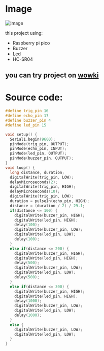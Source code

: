 # Image
![image](https://cloud-q0d3f5bdc-hack-club-bot.vercel.app/0image.png)

this project using:
+ Raspberry pi pico
+ Buzzer
+ Led
+ HC-SR04

## you can try project on [wowki](https://wokwi.com/projects/407110353453578241)

# Source code:
```ino
#define trig_pin 16
#define echo_pin 17
#define buzzer_pin 4
#define led_pin 15

void setup() {
  Serial1.begin(9600);
  pinMode(trig_pin, OUTPUT);
  pinMode(echo_pin, INPUT); 
  pinMode(led_pin, OUTPUT);
  pinMode(buzzer_pin, OUTPUT);
}
void loop() {
  long distance, duration;
  digitalWrite(trig_pin, LOW);
  delayMicroseconds(2);
  digitalWrite(trig_pin, HIGH);
  delayMicroseconds(10);
  digitalWrite(trig_pin, LOW);
  duration = pulseIn(echo_pin, HIGH);
  distance = (duration / 2) / 29.1;
  if(distance <= 100) {
    digitalWrite(buzzer_pin, HIGH);
    digitalWrite(led_pin, HIGH);
    delay(100);
    digitalWrite(buzzer_pin, LOW);
    digitalWrite(led_pin, LOW);
    delay(100);
  } 
  else if(distance <= 200) {
    digitalWrite(buzzer_pin, HIGH);
    digitalWrite(led_pin, HIGH);
    delay(500);
    digitalWrite(buzzer_pin, LOW);
    digitalWrite(led_pin, LOW);
    delay(500);
  } 
  else if(distance <= 300) {
    digitalWrite(buzzer_pin, HIGH);
    digitalWrite(led_pin, HIGH);
    delay(1000);
    digitalWrite(buzzer_pin, LOW);
    digitalWrite(led_pin, LOW);
    delay(1000);
  } 
  else {
    digitalWrite(buzzer_pin, LOW);
    digitalWrite(led_pin, LOW);
  }
}
```
